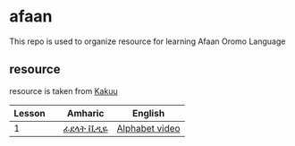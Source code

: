 # afaan

This repo is used to organize resource for learning Afaan Oromo Language

## resource

resource is taken from [Kakuu](https://youtube.com/@KakuuOfficial)

| Lesson |     | Amharic                                                      | English                                                            |
| ------ | --- | ------------------------------------------------------------ | ------------------------------------------------------------------ |
| 1      |     | [ፊደላት ቪዲዬ](https://youtu.be/Y2QTcoqvCNg?si=JiTJHwLwvU6OVTX4) | [Alphabet video](https://youtu.be/sqsrm4O_hic?si=KkzwROwATjgPEg6b) |

